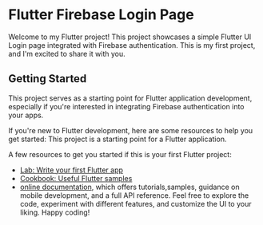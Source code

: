 # Flutter Firebase Login Page

Welcome to my Flutter project! This project showcases a simple Flutter UI Login page integrated with Firebase authentication. This is my first project, and I'm excited to share it with you.

## Getting Started
This project serves as a starting point for Flutter application development, especially if you're interested in integrating Firebase authentication into your apps.

If you're new to Flutter development, here are some resources to help you get started:
This project is a starting point for a Flutter application.

A few resources to get you started if this is your first Flutter project:

- [Lab: Write your first Flutter app](https://docs.flutter.dev/get-started/codelab)
- [Cookbook: Useful Flutter samples](https://docs.flutter.dev/cookbook)
- [online documentation](https://docs.flutter.dev/), which offers tutorials,samples, guidance on mobile development, and a full API reference.
Feel free to explore the code, experiment with different features, and customize the UI to your liking. Happy coding!
